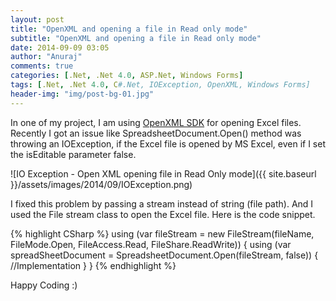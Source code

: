 ```yaml
---
layout: post
title: "OpenXML and opening a file in Read only mode"
subtitle: "OpenXML and opening a file in Read only mode"
date: 2014-09-09 03:05
author: "Anuraj"
comments: true
categories: [.Net, .Net 4.0, ASP.Net, Windows Forms]
tags: [.Net, .Net 4.0, C#.Net, IOException, OpenXML, Windows Forms]
header-img: "img/post-bg-01.jpg"
---
```

In one of my project, I am using [OpenXML SDK](http://msdn.microsoft.com/en-us/library/office/bb448854(v=office.15).aspx) for opening Excel files. Recently I got an issue like SpreadsheetDocument.Open() method was throwing an IOException, if the Excel file is opened by MS Excel, even if I set the isEditable parameter false. 

![IO Exception - Open XML opening file in Read Only mode]({{ site.baseurl }}/assets/images/2014/09/IOException.png)

I fixed this problem by passing a stream instead of string (file path). And I used the File stream class to open the Excel file. Here is the code snippet.

{% highlight CSharp %}
using (var fileStream = new FileStream(fileName, FileMode.Open, 
    FileAccess.Read, FileShare.ReadWrite))
{
    using (var spreadSheetDocument = SpreadsheetDocument.Open(fileStream, false))
    {
        //Implementation
    }
}
{% endhighlight %}

Happy Coding :)
